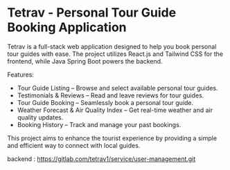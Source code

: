 # Tetrav - Personal Tour Guide Booking Application

Tetrav is a full-stack web application designed to help you book personal tour guides with ease. The project utilizes React.js and Tailwind CSS for the frontend, while Java Spring Boot powers the backend.

Features:
- Tour Guide Listing – Browse and select available personal tour guides.
- Testimonials & Reviews – Read and leave reviews for tour guides.
- Tour Guide Booking – Seamlessly book a personal tour guide.
- Weather Forecast & Air Quality Index – Get real-time weather and air quality updates.
- Booking History – Track and manage your past bookings.

This project aims to enhance the tourist experience by providing a simple and efficient way to connect with local guides. 


backend : https://gitlab.com/tetrav1/service/user-management.git

